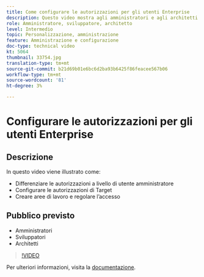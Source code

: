 ```yaml
---
title: Come configurare le autorizzazioni per gli utenti Enterprise
description: Questo video mostra agli amministratori e agli architetti come differenziare le autorizzazioni a livello di utente amministratore, configurare le autorizzazioni di Target, creare aree di lavoro e regolamentare l’accesso.
role: Amministratore, sviluppatore, architetto
level: Intermedio
topic: Personalizzazione, amministrazione
feature: Amministrazione e configurazione
doc-type: technical video
kt: 5064
thumbnail: 33754.jpg
translation-type: tm+mt
source-git-commit: b21d69b01e6bc6d2ba93b6425f86feacee567b06
workflow-type: tm+mt
source-wordcount: '81'
ht-degree: 3%

---
```



# Configurare le autorizzazioni per gli utenti Enterprise

## Descrizione

In questo video viene illustrato come:

* Differenziare le autorizzazioni a livello di utente amministratore
* Configurare le autorizzazioni di Target
* Creare aree di lavoro e regolare l’accesso

## Pubblico previsto

* Amministratori
* Sviluppatori
* Architetti

>[!VIDEO](https://video.tv.adobe.com/v/33754/?quality=12)

Per ulteriori informazioni, visita la [documentazione](https://docs.adobe.com/content/help/en/target/using/administer/administrating-target.html).
